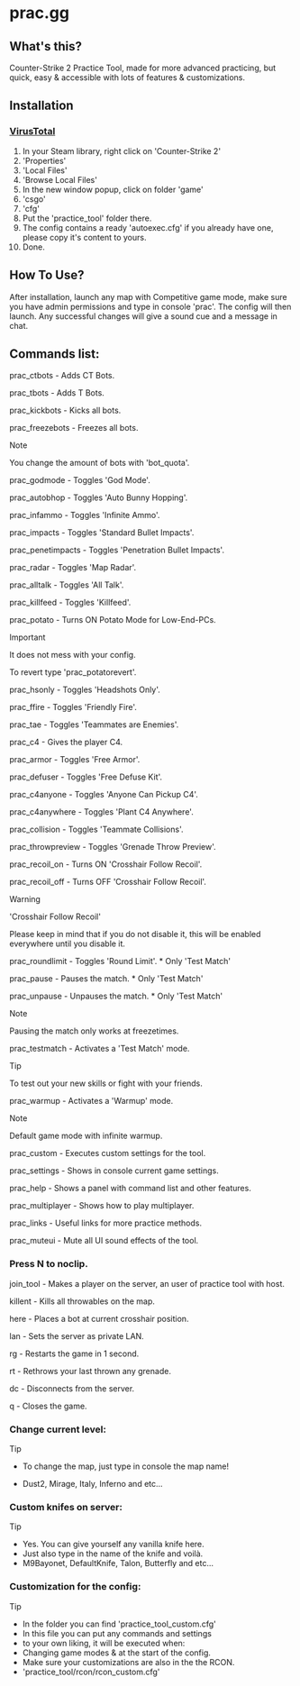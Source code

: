 # prac.gg 
## What's this?
Counter-Strike 2 Practice Tool, made for more advanced practicing, but quick, easy & accessible with lots of features & customizations.
## Installation
### [VirusTotal](https://www.virustotal.com/gui/file/baffe93bfa4e347e7bbe423c5d71bf7860f9533695c5bab8feedc9612fc39f0e?nocache=1)
1. In your Steam library, right click on 'Counter-Strike 2'
2. 'Properties'
3. 'Local Files'
4. 'Browse Local Files'
5. In the new window popup, click on folder 'game'
6. 'csgo'
7. 'cfg'
8. Put the 'practice_tool' folder there.
9. The config contains a ready 'autoexec.cfg' if you already have one, please copy it's content to yours. 
10. Done.
## How To Use?
After installation, launch any map with Competitive game mode, make sure you have admin permissions and type in console 'prac'. The config will then launch.
Any successful changes will give a sound cue and a message in chat.

## Commands list:
prac_ctbots - Adds CT Bots. 

prac_tbots - Adds T Bots. 

prac_kickbots - Kicks all bots.  

prac_freezebots - Freezes all bots.  
> [!NOTE]
> You change the amount of bots with 'bot_quota'.

prac_godmode - Toggles 'God Mode'.  

prac_autobhop - Toggles 'Auto Bunny Hopping'. 

prac_infammo - Toggles 'Infinite Ammo'.   

prac_impacts - Toggles 'Standard Bullet Impacts'. 

prac_penetimpacts - Toggles 'Penetration Bullet Impacts'.

prac_radar - Toggles 'Map Radar'.      

prac_alltalk - Toggles 'All Talk'. 

prac_killfeed - Toggles 'Killfeed'.  

prac_potato - Turns ON Potato Mode for Low-End-PCs. 
> [!IMPORTANT]
> It does not mess with your config.
> 
> To revert type 'prac_potatorevert'.

prac_hsonly - Toggles 'Headshots Only'.  

prac_ffire - Toggles 'Friendly Fire'.  

prac_tae - Toggles 'Teammates are Enemies'. 

prac_c4 - Gives the player C4.       

prac_armor - Toggles 'Free Armor'.       

prac_defuser - Toggles 'Free Defuse Kit'.    

prac_c4anyone - Toggles 'Anyone Can Pickup C4'.      

prac_c4anywhere - Toggles 'Plant C4 Anywhere'.     

prac_collision - Toggles 'Teammate Collisions'.     

prac_throwpreview - Toggles 'Grenade Throw Preview'.    

prac_recoil_on - Turns ON 'Crosshair Follow Recoil'.

prac_recoil_off - Turns OFF 'Crosshair Follow Recoil'.
> [!WARNING]
> 'Crosshair Follow Recoil'
> 
> Please keep in mind that if you do not disable it, this will be enabled everywhere until you disable it.

prac_roundlimit - Toggles 'Round Limit'. * Only 'Test Match'

prac_pause - Pauses the match. * Only 'Test Match'      

prac_unpause - Unpauses the match. * Only 'Test Match'  
> [!NOTE]
> Pausing the match only works at freezetimes.

prac_testmatch - Activates a 'Test Match' mode. 
> [!TIP]
> To test out your new skills or fight with your friends.

prac_warmup - Activates a 'Warmup' mode. 
> [!NOTE]
> Default game mode with infinite warmup.

prac_custom - Executes custom settings for the tool.

prac_settings - Shows in console current game settings.

prac_help - Shows a panel with command list and other features.

prac_multiplayer - Shows how to play multiplayer.

prac_links - Useful links for more practice methods.

prac_muteui - Mute all UI sound effects of the tool.

###  Press N to noclip.

join_tool - Makes a player on the server, an user of practice tool with host.

killent - Kills all throwables on the map.

here - Places a bot at current crosshair position.
   
lan - Sets the server as private LAN.       

rg - Restarts the game in 1 second.      

rt - Rethrows your last thrown any grenade.

dc - Disconnects from the server.          

q - Closes the game.                        

### Change current level:  
> [!TIP]
> - To change the map, just type in console the map name!
>   
> - Dust2, Mirage, Italy, Inferno and etc...   

### Custom knifes on server:  
> [!TIP]
> - Yes. You can give yourself any vanilla knife here.
> - Just also type in the name of the knife and voilà.
> - M9Bayonet, DefaultKnife, Talon, Butterfly and etc...   

### Customization for the config:
> [!TIP]
> - In the folder you can find 'practice_tool_custom.cfg'
> - In this file you can put any commands and settings
> - to your own liking, it will be executed when:
> - Changing game modes & at the start of the config.
> - Make sure your customizations are also in the the RCON.
> - 'practice_tool/rcon/rcon_custom.cfg'    

